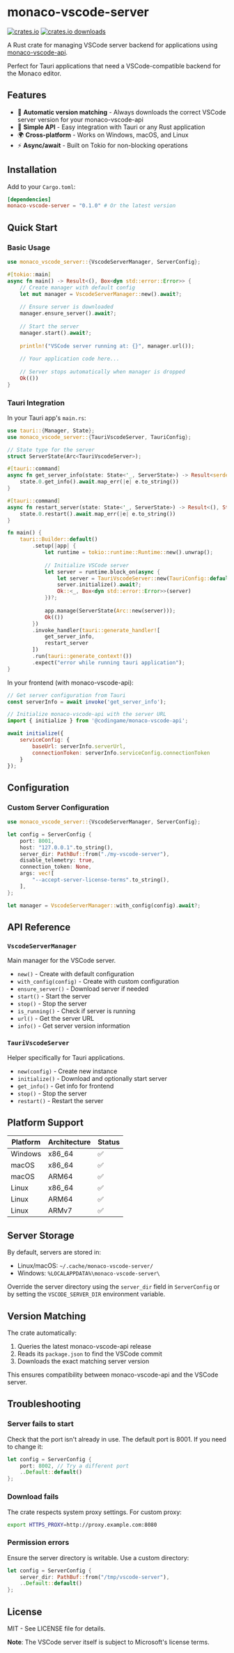 # monaco-vscode-server
[![crates.io](https://img.shields.io/crates/v/monaco-vscode-server.svg)](https://crates.io/crates/monaco-vscode-server) [![crates.io downloads](https://img.shields.io/crates/d/monaco-vscode-server.svg)](https://crates.io/crates/monaco-vscode-server)

A Rust crate for managing VSCode server backend for applications using [monaco-vscode-api](https://github.com/CodinGame/monaco-vscode-api).

Perfect for Tauri applications that need a VSCode-compatible backend for the Monaco editor.

## Features

- 🔄 **Automatic version matching** - Always downloads the correct VSCode server version for your monaco-vscode-api
- 🚀 **Simple API** - Easy integration with Tauri or any Rust application
- 🌍 **Cross-platform** - Works on Windows, macOS, and Linux
- ⚡ **Async/await** - Built on Tokio for non-blocking operations

## Installation

Add to your `Cargo.toml`:

```toml
[dependencies]
monaco-vscode-server = "0.1.0" # Or the latest version
```

## Quick Start

### Basic Usage

```rust
use monaco_vscode_server::{VscodeServerManager, ServerConfig};

#[tokio::main]
async fn main() -> Result<(), Box<dyn std::error::Error>> {
    // Create manager with default config
    let mut manager = VscodeServerManager::new().await?;
    
    // Ensure server is downloaded
    manager.ensure_server().await?;
    
    // Start the server
    manager.start().await?;
    
    println!("VSCode server running at: {}", manager.url());
    
    // Your application code here...
    
    // Server stops automatically when manager is dropped
    Ok(())
}
```

### Tauri Integration

In your Tauri app's `main.rs`:

```rust
use tauri::{Manager, State};
use monaco_vscode_server::{TauriVscodeServer, TauriConfig};

// State type for the server
struct ServerState(Arc<TauriVscodeServer>);

#[tauri::command]
async fn get_server_info(state: State<'_, ServerState>) -> Result<serde_json::Value, String> {
    state.0.get_info().await.map_err(|e| e.to_string())
}

#[tauri::command]
async fn restart_server(state: State<'_, ServerState>) -> Result<(), String> {
    state.0.restart().await.map_err(|e| e.to_string())
}

fn main() {
    tauri::Builder::default()
        .setup(|app| {
            let runtime = tokio::runtime::Runtime::new().unwrap();
            
            // Initialize VSCode server
            let server = runtime.block_on(async {
                let server = TauriVscodeServer::new(TauriConfig::default()).await?;
                server.initialize().await?;
                Ok::<_, Box<dyn std::error::Error>>(server)
            })?;
            
            app.manage(ServerState(Arc::new(server)));
            Ok(())
        })
        .invoke_handler(tauri::generate_handler![
            get_server_info,
            restart_server
        ])
        .run(tauri::generate_context!())
        .expect("error while running tauri application");
}
```

In your frontend (with monaco-vscode-api):

```javascript
// Get server configuration from Tauri
const serverInfo = await invoke('get_server_info');

// Initialize monaco-vscode-api with the server URL
import { initialize } from '@codingame/monaco-vscode-api';

await initialize({
    serviceConfig: {
        baseUrl: serverInfo.serverUrl,
        connectionToken: serverInfo.serviceConfig.connectionToken
    }
});
```

## Configuration

### Custom Server Configuration

```rust
use monaco_vscode_server::{VscodeServerManager, ServerConfig};

let config = ServerConfig {
    port: 8001,
    host: "127.0.0.1".to_string(),
    server_dir: PathBuf::from("./my-vscode-server"),
    disable_telemetry: true,
    connection_token: None,
    args: vec![
        "--accept-server-license-terms".to_string(),
    ],
};

let manager = VscodeServerManager::with_config(config).await?;
```

## API Reference

### `VscodeServerManager`

Main manager for the VSCode server.

- `new()` - Create with default configuration
- `with_config(config)` - Create with custom configuration
- `ensure_server()` - Download server if needed
- `start()` - Start the server
- `stop()` - Stop the server
- `is_running()` - Check if server is running
- `url()` - Get the server URL
- `info()` - Get server version information

### `TauriVscodeServer`

Helper specifically for Tauri applications.

- `new(config)` - Create new instance
- `initialize()` - Download and optionally start server
- `get_info()` - Get info for frontend
- `stop()` - Stop the server
- `restart()` - Restart the server

## Platform Support

| Platform | Architecture | Status |
|----------|-------------|--------|
| Windows | x86_64 | ✅ |
| macOS | x86_64 | ✅ |
| macOS | ARM64 | ✅ |
| Linux | x86_64 | ✅ |
| Linux | ARM64 | ✅ |
| Linux | ARMv7 | ✅ |

## Server Storage

By default, servers are stored in:
- Linux/macOS: `~/.cache/monaco-vscode-server/`
- Windows: `%LOCALAPPDATA%\monaco-vscode-server\`

Override the server directory using the `server_dir` field in `ServerConfig` or by setting the `VSCODE_SERVER_DIR` environment variable.

## Version Matching

The crate automatically:
1. Queries the latest monaco-vscode-api release
2. Reads its `package.json` to find the VSCode commit
3. Downloads the exact matching server version

This ensures compatibility between monaco-vscode-api and the VSCode server.

## Troubleshooting

### Server fails to start

Check that the port isn't already in use. The default port is 8001.
If you need to change it:
```rust
let config = ServerConfig {
    port: 8002, // Try a different port
    ..Default::default()
};
```

### Download fails

The crate respects system proxy settings. For custom proxy:
```bash
export HTTPS_PROXY=http://proxy.example.com:8080
```

### Permission errors

Ensure the server directory is writable. Use a custom directory:
```rust
let config = ServerConfig {
    server_dir: PathBuf::from("/tmp/vscode-server"),
    ..Default::default()
};
```

## License

MIT - See LICENSE file for details.

**Note**: The VSCode server itself is subject to Microsoft's license terms.